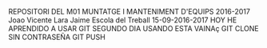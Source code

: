 REPOSITORI DEL M01 
MUNTATGE I MANTENIMENT D'EQUIPS 2016-2017 Joao Vicente Lara Jaime 
Escola del Treball 15-09-2016-2017
HOY HE APRENDIDO A USAR GIT
SEGUNDO DIA USANDO ESTA VAINAç
GIT CLONE SIN CONTRASEÑA GIT PUSH 

